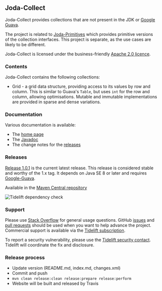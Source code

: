 Joda-Collect
------------

Joda-Collect provides collections that are not present in the JDK or [Google Guava](https://github.com/google/guava).

The project is related to [Joda-Primitives](https://www.joda.org/joda-primitives/) which provides primitive versions of the collection interfaces.
This project is separate, as the use cases are likely to be different.

Joda-Collect is licensed under the business-friendly [Apache 2.0 licence](https://www.joda.org/joda-collect/licenses.html).


### Contents

Joda-Collect contains the following collections:

* Grid - a grid data structure, providing access to its values by row and column.
This is similar to Guava's `Table`, but uses `int` for the row and column, allowing optimisations.
Mutable and immutable implementations are provided in sparse and dense variations.


### Documentation
Various documentation is available:

* The [home page](https://www.joda.org/joda-collect/)
* The [Javadoc](https://www.joda.org/joda-collect/apidocs/index.html)
* The change notes for the [releases](https://www.joda.org/joda-collect/changes-report.html)


### Releases
[Release 1.0.1](https://www.joda.org/joda-collect/download.html) is the current latest release.
This release is considered stable and worthy of the 1.x tag.
It depends on Java SE 8 or later and requires [Google-Guava](https://github.com/google/guava).

Available in the [Maven Central repository](https://search.maven.org/search?q=g:org.joda%20AND%20a:joda-collect&core=gav)

![Tidelift dependency check](https://tidelift.com/badges/github/JodaOrg/joda-collect)


### Support
Please use [Stack Overflow](https://stackoverflow.com/search?q=joda-collect) for general usage questions.
GitHub [issues](https://github.com/JodaOrg/joda-collect/issues) and [pull requests](https://github.com/JodaOrg/joda-collect/pulls)
should be used when you want to help advance the project.
Commercial support is available via the
[Tidelift subscription](https://tidelift.com/subscription/pkg/maven-org-joda-joda-collect?utm_source=maven-org-joda-joda-collect&utm_medium=referral&utm_campaign=readme).

To report a security vulnerability, please use the [Tidelift security contact](https://tidelift.com/security).
Tidelift will coordinate the fix and disclosure.


### Release process

* Update version (README.md, index.md, changes.xml)
* Commit and push
* `mvn clean release:clean release:prepare release:perform`
* Website will be built and released by Travis
